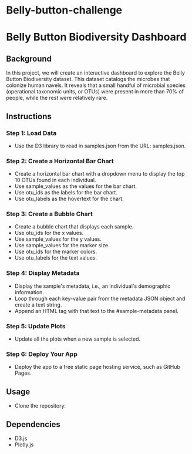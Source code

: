 # Belly-button-challenge
# Belly Button Biodiversity Dashboard
## Background
In this project, we will create an interactive dashboard to explore the Belly Button Biodiversity dataset. This dataset catalogs the microbes that colonize human navels. It reveals that a small handful of microbial species (operational taxonomic units, or OTUs) were present in more than 70% of people, while the rest were relatively rare.

## Instructions
### Step 1: Load Data
- Use the D3 library to read in samples.json from the URL: samples.json.
### Step 2: Create a Horizontal Bar Chart
- Create a horizontal bar chart with a dropdown menu to display the top 10 OTUs found in each individual.
- Use sample_values as the values for the bar chart.
- Use otu_ids as the labels for the bar chart.
- Use otu_labels as the hovertext for the chart.
### Step 3: Create a Bubble Chart
- Create a bubble chart that displays each sample.
- Use otu_ids for the x values.
- Use sample_values for the y values.
- Use sample_values for the marker size.
- Use otu_ids for the marker colors.
- Use otu_labels for the text values.
### Step 4: Display Metadata
- Display the sample's metadata, i.e., an individual's demographic information.
- Loop through each key-value pair from the metadata JSON object and create a text string.
- Append an HTML tag with that text to the #sample-metadata panel.
### Step 5: Update Plots
- Update all the plots when a new sample is selected.
### Step 6: Deploy Your App
- Deploy the app to a free static page hosting service, such as GitHub Pages.


## Usage
- Clone the repository:

## Dependencies
- D3.js
- Plotly.js

